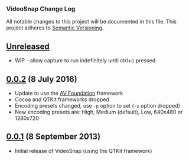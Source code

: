 ### VideoSnap Change Log

All notable changes to this project will be documented in this file. This
project adheres to [Semantic Versioning][Semver].

## [Unreleased]

  * WIP - allow capture to run indefinitely until ctrl+c pressed

## [0.0.2][] (8 July 2016)
  * Update to use the [AV Foundation](https://developer.apple.com/av-foundation/) framework
  * Cocoa and QTKit frameworks dropped
  * Encoding presets changed, use `-p` option to set (`-s` option dropped)
  * New encoding presets are: High, Medium (default), Low, 640x480 or 1280x720

## [0.0.1][] (8 September 2013)
  * Initial release of VideoSnap (using the QTKit framework)

[Unreleased]: https://github.com/matthutchinson/videosnap/compare/v0.0.2...HEAD
[0.0.2]: https://github.com/matthutchinson/videosnap/compare/v0.0.1...v0.0.2
[0.0.1]: https://github.com/matthutchinson/videosnap/releases/tag/v0.0.1
[Semver]: http://semver.org

